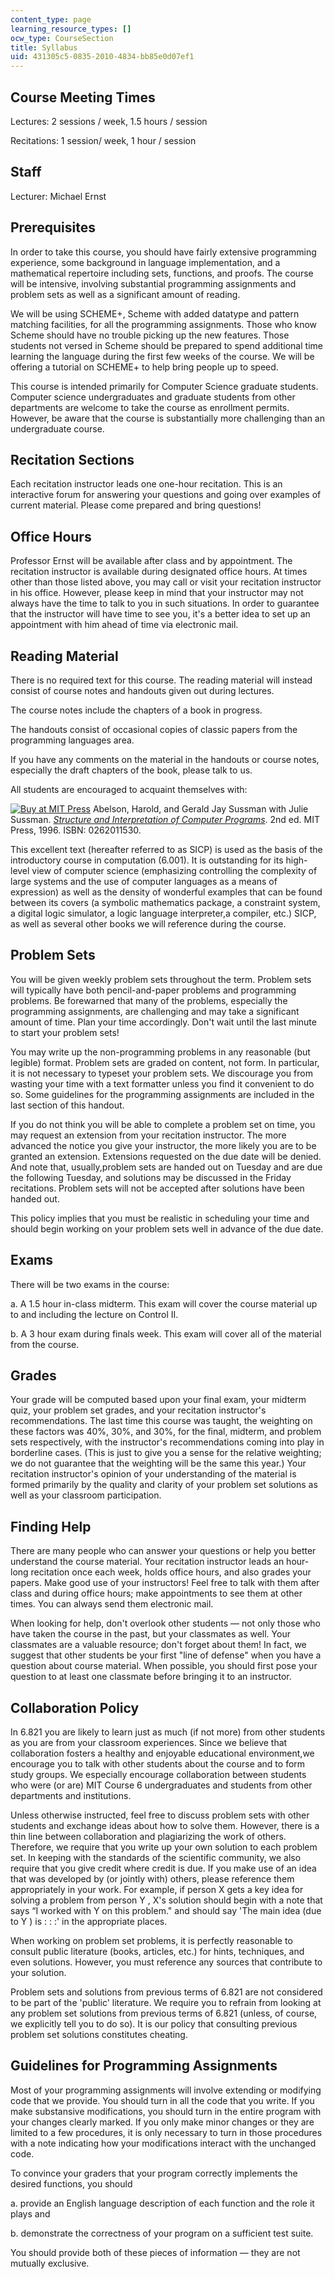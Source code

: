 ```yaml
---
content_type: page
learning_resource_types: []
ocw_type: CourseSection
title: Syllabus
uid: 431305c5-0835-2010-4834-bb85e0d07ef1
---
```


Course Meeting Times
--------------------

Lectures: 2 sessions / week, 1.5 hours / session

Recitations: 1 session/ week, 1 hour / session

Staff
-----

Lecturer: Michael Ernst

Prerequisites
-------------

In order to take this course, you should have fairly extensive programming experience, some background in language implementation, and a mathematical repertoire including sets, functions, and proofs. The course will be intensive, involving substantial programming assignments and problem sets as well as a significant amount of reading.

We will be using SCHEME+, Scheme with added datatype and pattern matching facilities, for all the programming assignments. Those who know Scheme should have no trouble picking up the new features. Those students not versed in Scheme should be prepared to spend additional time learning the language during the first few weeks of the course. We will be offering a tutorial on SCHEME+ to help bring people up to speed.

This course is intended primarily for Computer Science graduate students. Computer science undergraduates and graduate students from other departments are welcome to take the course as enrollment permits. However, be aware that the course is substantially more challenging than an undergraduate course.

Recitation Sections
-------------------

Each recitation instructor leads one one-hour recitation. This is an interactive forum for answering your questions and going over examples of current material. Please come prepared and bring questions!

Office Hours
------------

Professor Ernst will be available after class and by appointment. The recitation instructor is available during designated office hours. At times other than those listed above, you may call or visit your recitation instructor in his office. However, please keep in mind that your instructor may not always have the time to talk to you in such situations. In order to guarantee that the instructor will have time to see you, it's a better idea to set up an appointment with him ahead of time via electronic mail.

Reading Material
----------------

There is no required text for this course. The reading material will instead consist of course notes and handouts given out during lectures.

The course notes include the chapters of a book in progress.

The handouts consist of occasional copies of classic papers from the programming languages area.

If you have any comments on the material in the handouts or course notes, especially the draft chapters of the book, please talk to us.

All students are encouraged to acquaint themselves with:

[![Buy at MIT Press](/images/mp_logo.gif)](https://mitpress.mit.edu/books/structure-and-interpretation-computer-programs-second-edition) Abelson, Harold, and Gerald Jay Sussman with Julie Sussman. [_Structure and Interpretation of Computer Programs_](https://mitpress.mit.edu/books/structure-and-interpretation-computer-programs-second-edition). 2nd ed. MIT Press, 1996. ISBN: 0262011530.

This excellent text (hereafter referred to as SICP) is used as the basis of the introductory course in computation (6.001). It is outstanding for its high-level view of computer science (emphasizing controlling the complexity of large systems and the use of computer languages as a means of expression) as well as the density of wonderful examples that can be found between its covers (a symbolic mathematics package, a constraint system, a digital logic simulator, a logic language interpreter,a compiler, etc.) SICP, as well as several other books we will reference during the course.

Problem Sets
------------

You will be given weekly problem sets throughout the term. Problem sets will typically have both pencil-and-paper problems and programming problems. Be forewarned that many of the problems, especially the programming assignments, are challenging and may take a significant amount of time. Plan your time accordingly. Don't wait until the last minute to start your problem sets!

You may write up the non-programming problems in any reasonable (but legible) format. Problem sets are graded on content, not form. In particular, it is not necessary to typeset your problem sets. We discourage you from wasting your time with a text formatter unless you find it convenient to do so. Some guidelines for the programming assignments are included in the last section of this handout.

If you do not think you will be able to complete a problem set on time, you may request an extension from your recitation instructor. The more advanced the notice you give your instructor, the more likely you are to be granted an extension. Extensions requested on the due date will be denied. And note that, usually,problem sets are handed out on Tuesday and are due the following Tuesday, and solutions may be discussed in the Friday recitations. Problem sets will not be accepted after solutions have been handed out.

This policy implies that you must be realistic in scheduling your time and should begin working on your problem sets well in advance of the due date.

Exams
-----

There will be two exams in the course:

a. A 1.5 hour in-class midterm. This exam will cover the course material up to and including the lecture on Control II.

b. A 3 hour exam during finals week. This exam will cover all of the material from the course.

Grades
------

Your grade will be computed based upon your final exam, your midterm quiz, your problem set grades, and your recitation instructor's recommendations. The last time this course was taught, the weighting on these factors was 40%, 30%, and 30%, for the final, midterm, and problem sets respectively, with the instructor's recommendations coming into play in borderline cases. (This is just to give you a sense for the relative weighting; we do not guarantee that the weighting will be the same this year.) Your recitation instructor's opinion of your understanding of the material is formed primarily by the quality and clarity of your problem set solutions as well as your classroom participation.

Finding Help
------------

There are many people who can answer your questions or help you better understand the course material. Your recitation instructor leads an hour-long recitation once each week, holds office hours, and also grades your papers. Make good use of your instructors! Feel free to talk with them after class and during office hours; make appointments to see them at other times. You can always send them electronic mail.

When looking for help, don't overlook other students — not only those who have taken the course in the past, but your classmates as well. Your classmates are a valuable resource; don't forget about them! In fact, we suggest that other students be your first "line of defense" when you have a question about course material. When possible, you should first pose your question to at least one classmate before bringing it to an instructor.

Collaboration Policy
--------------------

In 6.821 you are likely to learn just as much (if not more) from other students as you are from your classroom experiences. Since we believe that collaboration fosters a healthy and enjoyable educational environment,we encourage you to talk with other students about the course and to form study groups. We especially encourage collaboration between students who were (or are) MIT Course 6 undergraduates and students from other departments and institutions.

Unless otherwise instructed, feel free to discuss problem sets with other students and exchange ideas about how to solve them. However, there is a thin line between collaboration and plagiarizing the work of others. Therefore, we require that you write up your own solution to each problem set. In keeping with the standards of the scientific community, we also require that you give credit where credit is due. If you make use of an idea that was developed by (or jointly with) others, please reference them appropriately in your work. For example, if person X gets a key idea for solving a problem from person Y , X's solution should begin with a note that says “I worked with Y on this problem." and should say 'The main idea (due to Y ) is : : :' in the appropriate places.

When working on problem set problems, it is perfectly reasonable to consult public literature (books, articles, etc.) for hints, techniques, and even solutions. However, you must reference any sources that contribute to your solution.

Problem sets and solutions from previous terms of 6.821 are not considered to be part of the 'public' literature. We require you to refrain from looking at any problem set solutions from previous terms of 6.821 (unless, of course, we explicitly tell you to do so). It is our policy that consulting previous problem set solutions constitutes cheating.

Guidelines for Programming Assignments
--------------------------------------

Most of your programming assignments will involve extending or modifying code that we provide. You should turn in all the code that you write. If you make substansive modifications, you should turn in the entire program with your changes clearly marked. If you only make minor changes or they are limited to a few procedures, it is only necessary to turn in those procedures with a note indicating how your modifications interact with the unchanged code.

To convince your graders that your program correctly implements the desired functions, you should

a. provide an English language description of each function and the role it plays and

b. demonstrate the correctness of your program on a sufficient test suite.

You should provide both of these pieces of information — they are not mutually exclusive.
